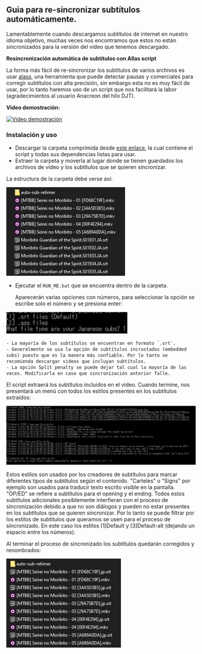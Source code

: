 ## Guia para re-sincronizar subtítulos automáticamente.

Lamentablemente cuando descargamos subtítulos de internet en nuestro idioma objetivo, muchas veces nos encontramos que estos no están sincronizados para la versión del video que tenemos descargado.

**Resincronización automática de subtítulos con Allas script**

La forma más fácil de re-sincronizar los subtítulos de varios archivos es usar [alass](https://github.com/kaegi/alass), una herramienta que puede detectar pausas y comerciales para corregir subtítulos con alta precisión, sin embargo esta no es muy fácil de usar, por lo tanto haremos uso de un script que nos facilitará la labor (agradecimientos al usuario Anacreon del hilo DJT).

**Video demostración:**

[![Video demostración](https://img.youtube.com/vi/x0h3ooBHrpk/0.jpg)](http://www.youtube.com/watch?v=x0h3ooBHrpk "Video demostración")

### Instalación y uso
- Descargar la carpeta comprimida desde [este enlace](https://mega.nz/folder/W19xUQJT#Ele4MKy-c61AOp2ZaN5AYg), la cual contiene el script y todas sus dependencias listas para usar.
- Extraer la carpeta y moverla al lugar donde se tienen guardados los archivos de video y los subtítulos que se quieren sincronizar.

La estructura de la carpeta debe verse así:

![estructura de archivos](./img/ss-folder.png)

- Ejecutar el `RUN_ME.bat` que se encuentra dentro de la carpeta.

    Aparecerán varias opciones con números, para seleccionar la opción se escribe solo el número y se presiona enter:

![Selection script option](./img/ss-sub-type.png)

    - La mayoría de los subtítulos se encuentran en formato `.srt`.
    - Generalmente se usa la opción de subtítulos incrustados (embedded subs) puesto que es la manera más confiable. Por lo tanto se recomienda descargar videos que incluyan subtítulos.
    - La opción Split penalty se puede dejar tal cual la mayoría de las veces. Modificarla en caso que sincronización anterior falle.

El script extraerá los subtítulos incluidos en el video. Cuando termine, nos presentará un menú con todos los estilos presentes en los subtítulos extraidos:

![Subtitle Styles](./img/ss-sub-styles.png)

Estos estilos son usados por los creadores de subtítulos para marcar diferentes tipos de subtítulos según el contenido. "Carteles" o "Signs" por ejemplo son usados para traducir texto escrito visible en la pantalla. "OP/ED" se refiere a subtítulos para el opening y el ending. Todos estos subtítulos adicionales posiblemente interfieran con el proceso de sincronización debido a que no son diálogos y pueden no estar presentes en los subtítulos que se quieren sincronizar. Por lo tanto se puede filtrar por los estilos de subtítulos que queramos se usen para el proceso de sincronizado. En este caso los estilos [1]Default y [3]Default-alt (dejando un espacio entre los números).

Al terminar el proceso de sincronizado los subtítulos quedarán corregidos y renombrados:

![Sync result](./img/ss-sync-result.png)